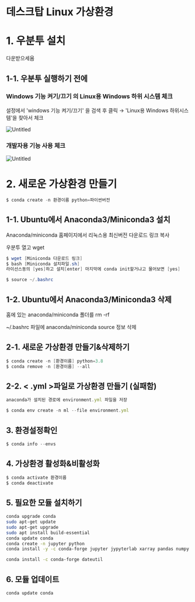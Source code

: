 # 데스크탑 Linux 가상환경

# 1. 우분투 설치

다운받으세욤

## 1-1. 우분투 실행하기 전에

### Windows 기능 켜기/끄기 의 Linux용 Windows 하위 시스템 체크

설정에서 'windows 기능 켜기/끄기' 을 검색 후 클릭 → 'Linux용 Windows 하위시스템'을 찾아서 체크

![Untitled](%E1%84%83%E1%85%A6%E1%84%89%E1%85%B3%E1%84%8F%E1%85%B3%E1%84%90%E1%85%A1%E1%86%B8%20Linux%20%E1%84%80%E1%85%A1%E1%84%89%E1%85%A1%E1%86%BC%E1%84%92%E1%85%AA%E1%86%AB%E1%84%80%E1%85%A7%E1%86%BC%204246c7dca3c34530b39d46b866d1b90b/Untitled.png)

### 개발자용 기능 사용 체크

![Untitled](%E1%84%83%E1%85%A6%E1%84%89%E1%85%B3%E1%84%8F%E1%85%B3%E1%84%90%E1%85%A1%E1%86%B8%20Linux%20%E1%84%80%E1%85%A1%E1%84%89%E1%85%A1%E1%86%BC%E1%84%92%E1%85%AA%E1%86%AB%E1%84%80%E1%85%A7%E1%86%BC%204246c7dca3c34530b39d46b866d1b90b/Untitled%201.png)

# 2. 새로운 가상환경 만들기

```powershell
$ conda create -n 환경이름 python=파이썬버전
```

## 1-1. Ubuntu에서 Anaconda3/Miniconda3 설치

Anaconda/miniconda 홈페이지에서 리눅스용 최신버전 다운로드 링크 복사

우분투 열고 wget

```powershell
$ wget [Miniconda 다운로드 링크]
$ bash [Miniconda 설치파일.sh]
라이선스동의 [yes]하고 설치[enter] 마지막에 conda init할거냐고 물어보면 [yes]

$ source ~/.bashrc
```

## 1-2. Ubuntu에서 Anaconda3/Miniconda3 삭제

홈에 있는 anaconda/miniconda 폴더를 rm -rf

~/.bashrc 파일에 anaconda/miniconda source 정보 삭제

## 2-1. 새로운 가상환경 만들기&삭제하기

```powershell
$ conda create -n [환경이름] python=3.8
$ conda remove -n [환경이름] --all
```

## 2-2. < .yml >파일로 가상환경 만들기 (실패함)

```jsx
anaconda가 설치된 경로에 environment.yml 파일을 저장

$ conda env create -n ml --file environment.yml
```

## 3. 환경설정확인

```jsx
$ conda info --envs
```

## 4. 가상환경 활성화&비활성화

```jsx
$ conda activate 환경이름
$ conda deactivate
```

## 5. 필요한 모듈 설치하기

```bash
conda upgrade conda
sudo apt-get update
sudo apt-get upgrade
sudo apt install build-essential
conda update conda
conda create -n jupyter python
conda install -y -c conda-forge jupyter jypyterlab xarray pandas numpy scipy seaborn matplotlib -c ncar geocat-comp geocat-viz geocat-datafiles bokeh

conda install -c conda-forge dateutil

```

## 6. 모듈 업데이트

```bash
conda update conda 
```

#